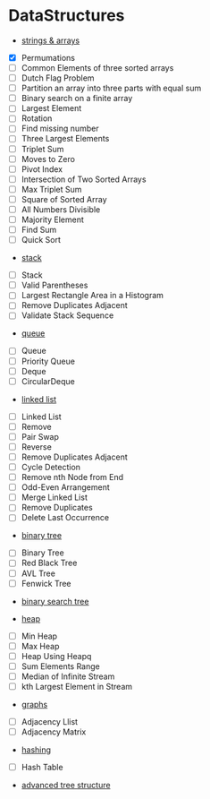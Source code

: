 # DataStructures

* [strings & arrays]()
- [x] Permumations
- [ ] Common Elements of three sorted arrays
- [ ] Dutch Flag Problem
- [ ] Partition an array into three parts with equal sum
- [ ] Binary search on a finite array
- [ ] Largest Element
- [ ] Rotation
- [ ] Find missing number
- [ ] Three Largest Elements
- [ ] Triplet Sum
- [ ] Moves to Zero
- [ ] Pivot Index
- [ ] Intersection of Two Sorted Arrays
- [ ] Max Triplet Sum
- [ ] Square of Sorted Array
- [ ] All Numbers Divisible
- [ ] Majority Element
- [ ] Find Sum
- [ ] Quick Sort

* [stack]()
- [ ] Stack
- [ ] Valid Parentheses
- [ ] Largest Rectangle Area in a Histogram
- [ ] Remove Duplicates Adjacent
- [ ] Validate Stack Sequence

* [queue]()
- [ ] Queue
- [ ] Priority Queue
- [ ] Deque
- [ ] CircularDeque

* [linked list]()
- [ ] Linked List
- [ ] Remove
- [ ] Pair Swap
- [ ] Reverse
- [ ] Remove Duplicates Adjacent
- [ ] Cycle Detection
- [ ] Remove nth Node from End
- [ ] Odd-Even Arrangement
- [ ] Merge Linked List
- [ ] Remove Duplicates
- [ ] Delete Last Occurrence

* [binary tree]()
- [ ] Binary Tree
- [ ] Red Black Tree
- [ ] AVL Tree
- [ ] Fenwick Tree

* [binary search tree]()

* [heap]()
- [ ] Min Heap
- [ ] Max Heap
- [ ] Heap Using Heapq
- [ ] Sum Elements Range
- [ ] Median of Infinite Stream
- [ ] kth Largest Element in Stream

* [graphs]()
- [ ] Adjacency Llist
- [ ] Adjacency Matrix

* [hashing]()
- [ ] Hash Table

* [advanced tree structure]()

